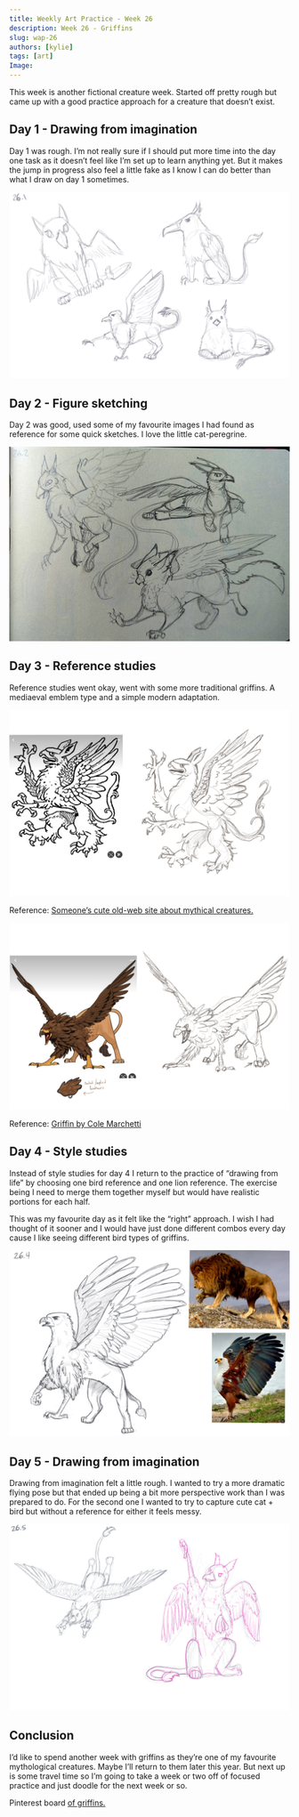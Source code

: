 ```yaml
---
title: Weekly Art Practice - Week 26
description: Week 26 - Griffins
slug: wap-26
authors: [kylie]
tags: [art]
Image:
---
```


This week is another fictional creature week. Started off pretty rough but came up with a good practice approach for a creature that doesn’t exist.

## Day 1 - Drawing from imagination

Day 1 was rough. I’m not really sure if I should put more time into the day one task as it doesn’t feel like I’m set up to learn anything yet. But it makes the jump in progress also feel a little fake as I know I can do better than what I draw on day 1 sometimes.

![](/img/wap/wap-26.1.jpg)

<!--truncate-->

## Day 2 - Figure sketching

Day 2 was good, used some of my favourite images I had found as reference for some quick sketches. I love the little cat-peregrine.

![Quick hand sketches using references](/img/wap/wap-26.2.jpg)

## Day 3 - Reference studies

Reference studies went okay, went with some more traditional griffins. A mediaeval emblem type and a simple modern adaptation.

![](/img/wap/wap-26.3.1.jpg)

Reference: [Someone’s cute old-web site about mythical creatures.](https://about-mythical-creatures.weebly.com/griffin.html)

![](/img/wap/wap-26.3.2.jpg)

Reference: [Griffin by Cole Marchetti](https://cole_chetti.artstation.com/projects/rRJXZ5)


## Day 4 - Style studies

Instead of style studies for day 4 I return to the practice of “drawing from life” by choosing one bird reference and one lion reference. The exercise being I need to merge them together myself but would have realistic portions for each half.

This was my favourite day as it felt like the “right” approach. I wish I had thought of it sooner and I would have just done different combos every day cause I like seeing different bird types of griffins.

![](/img/wap/wap-26.4.jpg)

## Day 5 - Drawing from imagination

Drawing from imagination felt a little rough. I wanted to try a more dramatic flying pose but that ended up being a bit more perspective work than I was prepared to do. For the second one I wanted to try to capture cute cat + bird but without a reference for either it feels messy.

![](/img/wap/wap-26.5.jpg)

## Conclusion

I’d like to spend another week with griffins as they’re one of my favourite mythological creatures. Maybe I’ll return to them later this year. But next up is some travel time so I’m going to take a week or two off of focused practice and just doodle for the next week or so.

Pinterest board [of griffins.](https://ca.pinterest.com/maeanu3639/wap-griffin/)
